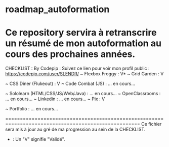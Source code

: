 # roadmap_autoformation
Ce repository servira à retranscrire un résumé de mon autoformation au cours des prochaines années.
====================================================================================================

CHECKLIST :
By Codepip : Suivez ce lien pour voir mon profil public : https://codepip.com/user/SLENDR/
~ Flexbox Froggy : V*
~ Grid Garden : V

~ CSS Diner (Flukeout) : V
~ Code Combat (JS) : ... en cours...

~ Sololearn (HTML/CSS/JS/Web/Java) : ... en cours...
~ OpenClassrooms : ... en cours...
~ Linkedin : ... en cours...
~ Pix : V

~ Portfolio : ... en cours...

====================================================================================================
Ce fichier sera mis à jour au gré de ma progression au sein de la CHECKLIST.
* : Un "V" signifie "Validé".
